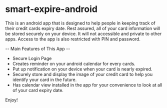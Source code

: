 smart-expire-android
====================

This is an android app that is designed to help people in keeping track of their credit cards expiry date.
Rest assured, all of your card information will be stored securely on your device. It will not accessible and private to other apps. Access to the app is also restricted with PIN and password.

-- Main Features of This App --

- Secure Login Page
- Creates reminder on your android calendar for every cards.
- Put up notification on your device when your card is nearly expired.
- Securely store and display the image of your credit card to help you identify your card in the future.
- Has calendar view installed in the app for your convenience to look at all of your card expiry date.

Enjoy!
